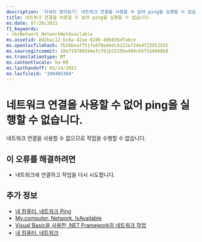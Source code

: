 ```yaml
---
description: '자세히 알아보기: 네트워크 연결을 사용할 수 없어 ping을 실행할 수 없습니다.'
title: 네트워크 연결을 사용할 수 없어 ping을 실행할 수 없습니다.
ms.date: 07/20/2015
f1_keywords:
- vbrNetwork_NetworkNotAvailable
ms.assetid: 8d2bac12-bc6a-42ae-b28b-80b026dfabce
ms.openlocfilehash: fb26beaff51fe6f8e04dc8122e72de4f25953555
ms.sourcegitcommit: 10e719780594efc781b15295e499c66f316068b8
ms.translationtype: MT
ms.contentlocale: ko-KR
ms.lasthandoff: 02/14/2021
ms.locfileid: "100485304"
---
```

# <a name="unable-to-ping-because-a-network-connection-is-not-available"></a>네트워크 연결을 사용할 수 없어 ping을 실행할 수 없습니다.

네트워크 연결을 사용할 수 없으므로 작업을 수행할 수 없습니다.  
  
## <a name="to-correct-this-error"></a>이 오류를 해결하려면  
  
- 네트워크에 연결하고 작업을 다시 시도합니다.  
  
## <a name="see-also"></a>추가 정보

- [내 컴퓨터. 네트워크 Ping](xref:Microsoft.VisualBasic.Devices.Network.Ping%2A)
- [My.computer. Network. IsAvailable](xref:Microsoft.VisualBasic.Devices.Network.IsAvailable)
- [Visual Basic을 사용한 .NET Framework의 네트워크 작업](/previous-versions/visualstudio/visual-studio-2010/ms172756(v=vs.100))
- [내 컴퓨터. 네트워크](xref:Microsoft.VisualBasic.Devices.Network)
